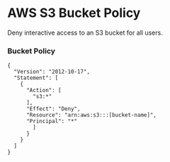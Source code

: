 # AWS S3 Bucket Policy

Deny interactive access to an S3 bucket for all users. 

### Bucket Policy

```
{
  "Version": "2012-10-17",
  "Statement": [
    {
      "Action": [
        "s3:*"
      ],
      "Effect": "Deny",
      "Resource": "arn:aws:s3:::[bucket-name]",
      "Principal": "*"
        ]
      }
    }
  ]
}
```
